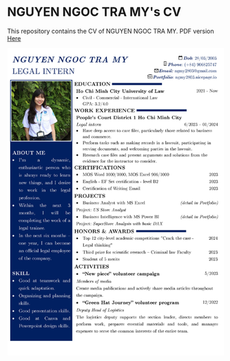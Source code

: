 # NGUYEN NGOC TRA MY's CV

This repository contains the CV of NGUYEN NGOC TRA MY.
PDF version [Here](https://raw.githubusercontent.com/tramynguyen28/cv/main/CV_PDF_Nguyen_Ngoc_Tra_My.pdf) 

![NGUYEN NGOC TRA MY's CV](https://raw.githubusercontent.com/tramynguyen28/cv/main/CV.jpg)
